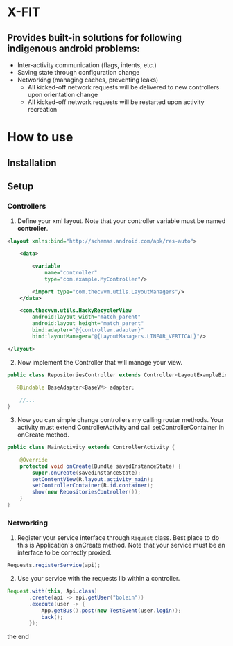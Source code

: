 # X-FIT

## Provides built-in solutions for following indigenous android problems:

* Inter-activity communication (flags, intents, etc.)
* Saving state through configuration change
* Networking (managing caches, preventing leaks)
  * All kicked-off network requests will be delivered to new controllers upon orientation change
  * All kicked-off network requests will be restarted upon activity recreation

# How to use
## Installation
## Setup
### Controllers
1. Define your xml layout. Note that your controller variable must be named **controller**. 
 ```XML
 <layout xmlns:bind="http://schemas.android.com/apk/res-auto">

     <data>

         <variable
             name="controller"
             type="com.example.MyController"/>

         <import type="com.thecvvm.utils.LayoutManagers"/>
     </data>

     <com.thecvvm.utils.HackyRecyclerView
         android:layout_width="match_parent"
         android:layout_height="match_parent"
         bind:adapter="@{controller.adapter}"
         bind:layoutManager="@{LayoutManagers.LINEAR_VERTICAL}"/>

 </layout>
 ```

2. Now implement the Controller that will manage your view.
 ```JAVA
 public class RepositoriesController extends Controller<LayoutExampleBinding> {
    
    @Bindable BaseAdapter<BaseVM> adapter;

     //...
 }
 ```

3. Now you can simple change controllers my calling router methods. Your activity must extend ControllerActivity and call setControllerContainer in onCreate method.
 ```JAVA
 public class MainActivity extends ControllerActivity {

     @Override
     protected void onCreate(Bundle savedInstanceState) {
         super.onCreate(savedInstanceState);
         setContentView(R.layout.activity_main);
         setControllerContainer(R.id.container);
         show(new RepositoriesController());
     }
 }
 ```

### Networking
1. Register your service interface through `Request` class. Best place to do this is Application's onCreate method. Note that your service must be an interface to be correctly proxied.
 ```JAVA
 Requests.registerService(api);
 ```
 
2. Use your service with the requests lib within a controller.
 ```JAVA
Request.with(this, Api.class)
        .create(api -> api.getUser("bolein"))
        .execute(user -> {
            App.getBus().post(new TestEvent(user.login));
            back();
        });
 ```

the end
